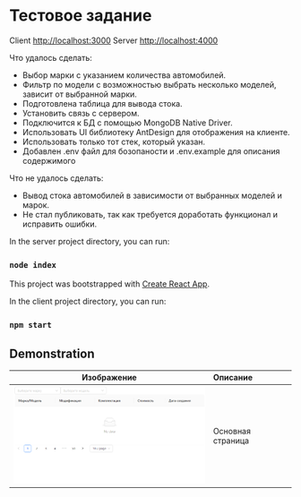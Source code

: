 # Тестовое задание
Client [http://localhost:3000](http://localhost:3000)
Server [http://localhost:4000](http://localhost:4000)

Что удалось сделать:
+ Выбор марки с указанием количества автомобилей.
+ Фильтр по модели с возможностью выбрать несколько моделей, зависит от выбранной марки.
+ Подготовлена таблица для вывода стока.
+ Установить связь с сервером.
+ Подключится к БД с помощью MongoDB Native Driver.
+ Использовать UI библиотеку AntDesign для отображения на клиенте.
+ Использовать только тот стек, который указан.
+ Добавлен .env файл для бозопаности и .env.example для описания содержимого 

Что не удалось сделать:
- Вывод стока автомобилей в зависимости от выбранных моделей и марок.
- Не стал публиковать, так как требуется доработать функционал и исправить ошибки.

In the server project directory, you can run:
### `node index`

This project was bootstrapped with [Create React App](https://github.com/facebook/create-react-app).

In the client project directory, you can run:

### `npm start`

## Demonstration
| Изображение | Описание |
| :-: | :---  |
| <img src="client/public/images/main_page.png" alt="Main page" width="350"/> | Основная страница |
